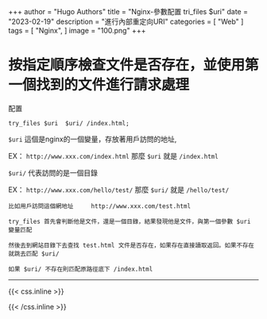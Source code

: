 +++
author = "Hugo Authors"
title = "Nginx-參數配置 tri_files $uri"
date = "2023-02-19"
description = "進行內部重定向URI"
categories = [
    "Web"
]
tags = [
    "Nginx",
]
image = "100.png"
+++

# 按指定順序檢查文件是否存在，並使用第一個找到的文件進行請求處理

配置

    try_files $uri  $uri/ /index.html;
    
`$uri`  這個是nginx的一個變量，存放著用戶訪問的地址,

EX： `http://www.xxx.com/index.html` 那麼 `$uri` 就是 `/index.html`


`$uri/` 代表訪問的是一個目錄

EX： `http://www.xxx.com/hello/test/` 那麼 `$uri/` 就是 `/hello/test/`


    比如用戶訪問這個網地址     http://www.xxx.com/test.html
        
    try_files 首先會判斷他是文件，還是一個目錄，結果發現他是文件，與第一個參數 $uri 變量匹配
        
    然後去到網站目錄下去查找 test.html 文件是否存在，如果存在直接讀取返回。如果不存在就跳去匹配 $uri/
    
    如果 $uri/ 不存在則匹配原路徑底下 /index.html



***

{{< css.inline >}}
<style>
.emojify {
	font-family: Apple Color Emoji, Segoe UI Emoji, NotoColorEmoji, Segoe UI Symbol, Android Emoji, EmojiSymbols;
	font-size: 2rem;
	vertical-align: middle;
}
@media screen and (max-width:650px) {
  .nowrap {
    display: block;
    margin: 25px 0;
  }
}
</style>
{{< /css.inline >}}
